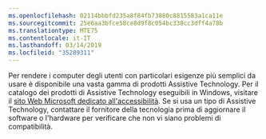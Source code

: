 ```yaml
---
ms.openlocfilehash: 02114bbbfd235a8f84fb73880c8815583a1ca11e
ms.sourcegitcommit: 25e6aa3bfce58ce8d9f8c054bc338cc3dff4a78b
ms.translationtype: MTE75
ms.contentlocale: it-IT
ms.lasthandoff: 03/14/2019
ms.locfileid: "35289311"
---
```

Per rendere i computer degli utenti con particolari esigenze più semplici da usare è disponibile una vasta gamma di prodotti Assistive Technology. Per il catalogo dei prodotti di Assistive Technology eseguibili in Windows, visitare il [sito Web Microsoft dedicato all'accessibilità](http://go.microsoft.com/fwlink/?LinkId=8431). Se si usa un tipo di Assistive Technology, contattare il fornitore della tecnologia prima di aggiornare il software o l'hardware per verificare che non vi siano problemi di compatibilità.